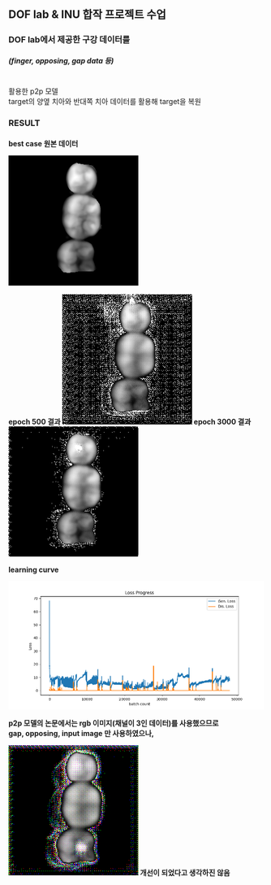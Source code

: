 <h2>
DOF lab & INU 합작 프로젝트 수업
</h2>
<h3>
DOF lab에서 제공한 구강 데이터를
<h5>(finger, opposing, gap data 등)</h5><br>
활용한 p2p 모델<br>
target의 양옆 치아와 반대쪽 치아 데이터를 활용해 target을 복원
</h3>
<h3>
RESULT
</h3>
<h4>
best case
원본 데이터

![screenshot](./samples/data0115_Obj_Depth.png)

epoch 500 결과
![screenshot](./samples/E500_data0115_Obj_Depth.png)
epoch 3000 결과
![screenshot](./samples/E3000_data0115_Obj_Depth.png)

learning curve

![screenshot](./samples/pix2pix_loss_E3000.png)

p2p 모델의 논문에서는 rgb 이미지(채널이 3인 데이터)를 사용했으므로<br>
gap, opposing, input image 만 사용하였으나,<br>

![screenshot](./samples/3ch_E500_data0115_Obj_Depth.png)
개선이 되었다고 생각하진 않음
</h4>